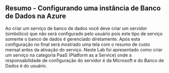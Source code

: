 ## Resumo - Configurando uma instância de Banco de Dados na Azure
Ao criar um serviço de banco de dados você deve criar um servidor (simbólico) que não será configurado pelo usuário pois este tipo de serviço somente o banco de dados é gerenciado diretamente. Após esta configuração no final será mostrado uma tela com o resumo de custo mensal antes da ativação do serviço.
Neste Lab foi apresentado como criar um serviço na categoria PaaS (Platform as a Service) onde a responsabilidade de configuração do servidor é da Microsoft e do Banco de Dados é do usuário. 
